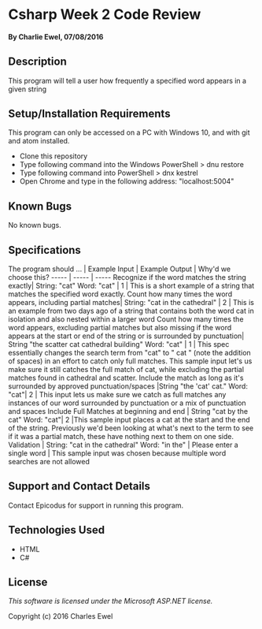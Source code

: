 # Csharp Week 2 Code Review

#### By Charlie Ewel, 07/08/2016

## Description

This program will tell a user how frequently a specified word appears in a given string

## Setup/Installation Requirements

This program can only be accessed on a PC with Windows 10, and with git and atom installed.

* Clone this repository
* Type following command into the Windows PowerShell > dnu restore
* Type following command into PowerShell > dnx kestrel
* Open Chrome and type in the following address: "localhost:5004"

## Known Bugs

No known bugs.

## Specifications

The program should ... | Example Input | Example Output | Why'd we choose this?
----- | ----- | -----
Recognize if the word matches the string exactly| String: "cat" Word: "cat" | 1 | This is a short example of a string that matches the specified word exactly.
Count how many times the word appears, including partial matches| String: "cat in the cathedral" | 2 | This is an example from two days ago of a string that contains both the word cat in isolation and also nested within a larger word
Count how many times the word appears, excluding partial matches but also missing if the word appears at the start or end of the string or is surrounded by punctuation| String "the scatter cat cathedral building" Word: "cat" | 1 | This spec essentially changes the search term from "cat" to " cat " (note the addition of spaces) in an effort to catch only full matches. This sample input let's us make sure it still catches the full match of cat, while excluding the partial matches found in cathedral and scatter.
Include the match as long as it's surrounded by approved punctuation/spaces |String "the 'cat' cat." Word: "cat"| 2 | This input lets us make sure we catch as full matches any instances of our word surrounded by punctuation or a mix of punctuation and spaces
Include Full Matches at beginning and end | String "cat by the cat" Word: "cat"| 2 |This sample input places a cat at the start and the end of the string. Previously we'd been looking at what's next to the term to see if it was a partial match, these have nothing next to them on one side.
Validation | String: "cat in the cathedral" Word: "in the" | Please enter a single word | This sample input was chosen because multiple word searches are not allowed

## Support and Contact Details

Contact Epicodus for support in running this program.

## Technologies Used

* HTML
* C#

## License

*This software is licensed under the Microsoft ASP.NET license.*

Copyright (c) 2016 Charles Ewel
